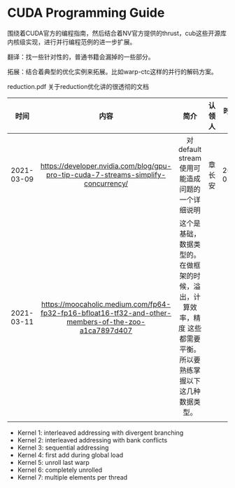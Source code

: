 # CUDA Programming Guide



围绕着CUDA官方的编程指南，然后结合着NV官方提供的thrust，cub这些开源库内核级实现，进行并行编程范例的进一步扩展。

翻译：找一些针对性的，普通书籍会漏掉的一些部分。

拓展：结合着典型的优化实例来拓展。比如warp-ctc这样的并行的解码方案。



reduction.pdf 关于reduction优化讲的很透彻的文档

|    时间    |                             内容                             |                             简介                             | 认领人 |  时间节点  | 备注 |
| :--------: | :----------------------------------------------------------: | :----------------------------------------------------------: | :----: | :--------: | :--: |
| 2021-03-09 | https://developer.nvidia.com/blog/gpu-pro-tip-cuda-7-streams-simplify-concurrency/ |        对default stream使用可能造成问题的一个详细说明        | 章长安 | 2021-03-13 |      |
| 2021-03-11 | https://moocaholic.medium.com/fp64-fp32-fp16-bfloat16-tf32-and-other-members-of-the-zoo-a1ca7897d407 | 这个是基础，数据类型的。在做框架的时候，溢出，计算效率，精度 这些都需要平衡。所以要熟练掌握以下这几种数据类型。 |        |            |      |
|            |                                                              |                                                              |        |            |      |





+ Kernel 1: interleaved addressing with divergent branching
+ Kernel 2: interleaved addressing with bank conflicts
+ Kernel 3: sequential addressing
+ Kernel 4: first add during global load
+ Kernel 5: unroll last warp
+ Kernel 6: completely unrolled
+ Kernel 7: multiple elements per thread